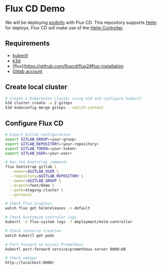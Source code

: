# Flux CD Demo

We will be deploying [podinfo](https://github.com/stefanprodan/podinfo) with Flux CD. This repository supports [Helm](https://helm.sh/) for deploys. Flux CD will make use of the [Helm Controller](https://github.com/fluxcd/kustomize-controller).

## Requirements
  - [kubectl](https://kubernetes.io/docs/tasks/tools/install-kubectl/)
  - [k3d](https://k3d.io/)
  - [flux](https://github.com/fluxcd/flux2#flux-installation
  - [Gitlab account](https://gitlab.com/)

## Create local cluster
```sh
# Create a Kubernetes cluster using k3d and configure kubectl
k3d cluster create -a 2 gitops
k3d kubeconfig merge gitops --switch-context
```

## Configure Flux CD
```sh
# Export Gitlab configuration
export GITLAB_GROUP=<your-group>
export GITLAB_REPOSITORY=<your-repository>
export GITLAB_TOKEN=<your-token>
export GITLAB_USER=<your-user>

# Run the bootstrap command:
flux bootstrap gitlab \
  --owner=$GITLAB_USER \
  --repository=$GITLAB_REPOSITORY \
  --owner=$GITLAB_GROUP \
  --branch=feat/demo \
  --path=staging-cluster \
  --personal

# Check Flux progress
watch flux get helmreleases -n default

# Check kustomize controler logs
kubectl -n flux-system logs -f deployment/helm-controller

# Check resource creation
watch kubectl get pods

# Port-forward to access Prometheus
kubectl port-forward service/prometheus-server 8000:80

# Check webapp
http://localhost:8000/
```
